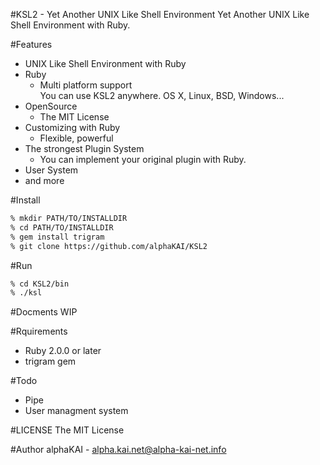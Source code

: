 #KSL2 - Yet Another UNIX Like Shell Environment
Yet Another UNIX Like Shell Environment with Ruby.  
  
#Features
* UNIX Like Shell Environment with Ruby
* Ruby
  - Multi platform support  
    You can use KSL2 anywhere. OS X, Linux, BSD, Windows...
* OpenSource
  - The MIT License
* Customizing with Ruby
  - Flexible, powerful
* The strongest Plugin System
  - You can implement your original plugin with Ruby.
* User System
* and more
  
  
#Install
```zsh
% mkdir PATH/TO/INSTALLDIR
% cd PATH/TO/INSTALLDIR
% gem install trigram
% git clone https://github.com/alphaKAI/KSL2
```
  
  
#Run
```zsh
% cd KSL2/bin
% ./ksl
```
  
  
#Docments
WIP  
  
  
#Rquirements
* Ruby 2.0.0 or later  
* trigram gem
  
  
#Todo
* Pipe
* User managment system
  
  
#LICENSE
The MIT License  
  
  
#Author
alphaKAI - alpha.kai.net@alpha-kai-net.info
  
  
